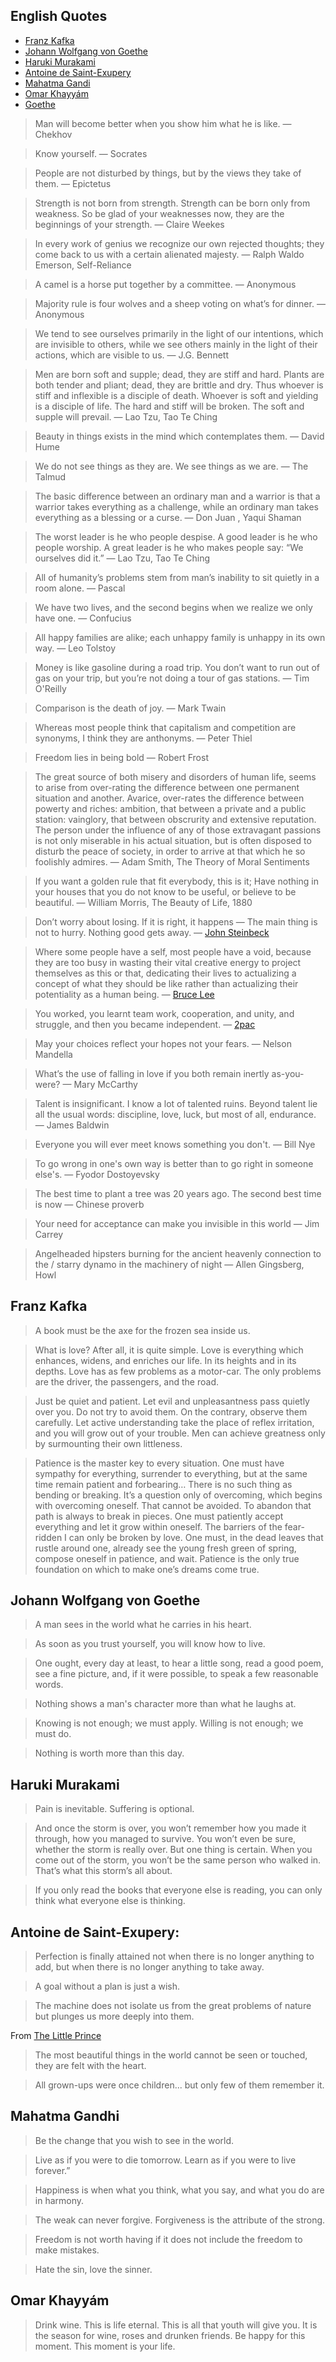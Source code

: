 ## English Quotes

  * [Franz Kafka](#franz-kafka)
  * [Johann Wolfgang von Goethe](#johann-wolfgang-von-goethe )
  * [Haruki Murakami](#haruki-murakami)
  * [Antoine de Saint-Exupery](#antoine-de-saint-exupery)
  * [Mahatma Gandi](#mahatma-gandhi)
  * [Omar Khayyám](#omar-khayyám)
  * [Goethe](#goethe)

> Man will become better when you show him what he is like.
―  Chekhov

> Know yourself.
―  Socrates

> People are not disturbed by things, but by the views they take of them.
―  Epictetus

> Strength is not born from strength. Strength can be born only from weakness. So be glad of your weaknesses now, they are the beginnings of your strength.
―  Claire Weekes

> In every work of genius we recognize our own rejected thoughts; they come back to us with a certain alienated majesty.
― Ralph Waldo Emerson, Self-Reliance

> A camel is a horse put together by a committee.
― Anonymous

> Majority rule is four wolves and a sheep voting on what’s for dinner.
― Anonymous

> We tend to see ourselves primarily in the light of our intentions, which are invisible to others, while we see others mainly in the light of their actions, which are visible to us.
― J.G. Bennett

> Men are born soft and supple; dead, they are stiff and hard. Plants are both tender and pliant; dead, they are brittle and dry. Thus whoever is stiff and inflexible is a disciple of death. Whoever is soft and yielding is a disciple of life. The hard and stiff will be broken. The soft and supple will prevail.
― Lao Tzu, Tao Te Ching

> Beauty in things exists in the mind which contemplates them.
― David Hume

> We do not see things as they are. We see things as we are.
― The Talmud

> The basic difference between an ordinary man and a warrior is that a warrior takes everything as a challenge, while an ordinary man takes everything as a blessing or a curse.
― Don Juan , Yaqui Shaman

> The worst leader is he who people despise. A good leader is he who people worship. A great leader is he who makes people say: “We ourselves did it.”
― Lao Tzu, Tao Te Ching

> All of humanity’s problems stem from man’s inability to sit quietly in a room alone.
― Pascal

> We have two lives, and the second begins when we realize we only have one.
― Confucius

> All happy families are alike; each unhappy family is unhappy in its own way.
— Leo Tolstoy

> Money is like gasoline during a road trip. You don’t want to run out of gas on your trip, but you’re not doing a tour of gas stations.
— Tim O'Reilly

> Comparison is the death of joy.
— Mark Twain

> Whereas most people think that capitalism and competition are synonyms, I think they are anthonyms.
— Peter Thiel

> Freedom lies in being bold
— Robert Frost

> The great source of both misery and disorders of human life, seems to arise from over-rating the difference between one permanent situation and another. Avarice, over-rates the difference between powerty and riches: ambition, that between a private and a public station: vainglory, that between obscrurity and extensive reputation. The person under the influence of any of those extravagant passions is not only miserable in his actual situation, but is often disposed to disturb the peace of society, in order to arrive at that which he so foolishly admires.
— Adam Smith, The Theory of Moral Sentiments

> If you want a golden rule that fit everybody, this is it; Have nothing in your houses that you do not know to be useful, or believe to be beautiful.
— William Morris, The Beauty of Life, 1880

> Don’t worry about losing. If it is right, it happens — The main thing is not to hurry. Nothing good gets away.
— [John Steinbeck](https://www.brainpickings.org/2012/01/12/john-steinbeck-on-love-1958/)

> Where some people have a self, most people have a void, because they are too busy in wasting their vital creative energy to project themselves as this or that, dedicating their lives to actualizing a concept of what they should be like rather than actualizing their potentiality as a human being.
— [Bruce Lee](https://www.brainpickings.org/2017/02/22/in-my-own-process-bruce-lee/)

> You worked, you learnt team work, cooperation, and unity, and struggle, and then you became independent.
— [2pac](https://www.youtube.com/watch?v=GL-ZoNhUFmc)

> May your choices reflect your hopes not your fears.
— Nelson Mandella

> What’s the use of falling in love if you both remain inertly as-you-were?
— Mary McCarthy

> Talent is insignificant. I know a lot of talented ruins. Beyond talent lie all the usual words: discipline, love, luck, but most of all, endurance.
— James Baldwin

> Everyone you will ever meet knows something you don't.
— Bill Nye

> To go wrong in one's own way is better than to go right in someone else's.
— Fyodor Dostoyevsky

> The best time to plant a tree was 20 years ago. The second best time is now
— Chinese proverb

> Your need for acceptance can make you invisible in this world
— Jim Carrey

> Angelheaded hipsters burning for the ancient heavenly connection to the / starry dynamo in the machinery of night
— Allen Gingsberg, Howl


## Franz Kafka

> A book must be the axe for the frozen sea inside us.

> What is love? After all, it is quite simple. Love is everything which enhances, widens, and enriches our life. In its heights and in its depths. Love has as few problems as a motor-car. The only problems are the driver, the passengers, and the road.

> Just be quiet and patient. Let evil and unpleasantness pass quietly over you. Do not try to avoid them. On the contrary, observe them carefully. Let active understanding take the place of reflex irritation, and you will grow out of your trouble. Men can achieve greatness only by surmounting their own littleness.

> Patience is the master key to every situation. One must have sympathy for everything, surrender to everything, but at the same time remain patient and forbearing… There is no such thing as bending or breaking. It’s a question only of overcoming, which begins with overcoming oneself. That cannot be avoided. To abandon that path is always to break in pieces. One must patiently accept everything and let it grow within oneself. The barriers of the fear-ridden I can only be broken by love. One must, in the dead leaves that rustle around one, already see the young fresh green of spring, compose oneself in patience, and wait. Patience is the only true foundation on which to make one’s dreams come true.

## Johann Wolfgang von Goethe

> A man sees in the world what he carries in his heart.

> As soon as you trust yourself, you will know how to live.

> One ought, every day at least, to hear a little song, read a good poem, see a fine picture, and, if it were possible, to speak a few reasonable words.

> Nothing shows a man's character more than what he laughs at.

> Knowing is not enough; we must apply. Willing is not enough; we must do.

> Nothing is worth more than this day.

## Haruki Murakami

> Pain is inevitable. Suffering is optional.

> And once the storm is over, you won’t remember how you made it through, how you managed to survive. You won’t even be sure, whether the storm is really over. But one thing is certain. When you come out of the storm, you won’t be the same person who walked in. That’s what this storm’s all about.

> If you only read the books that everyone else is reading, you can only think what everyone else is thinking.

## Antoine de Saint-Exupery:

> Perfection is finally attained not when there is no longer anything to add, but when there is no longer anything to take away.

> A goal without a plan is just a wish.

> The machine does not isolate us from the great problems of nature but plunges us more deeply into them.

From [The Little Prince](https://en.wikipedia.org/wiki/The_Little_Prince)

> The most beautiful things in the world cannot be seen or touched, they are felt with the heart.

> All grown-ups were once children... but only few of them remember it.


## Mahatma Gandhi

> Be the change that you wish to see in the world.

> Live as if you were to die tomorrow. Learn as if you were to live forever.”

> Happiness is when what you think, what you say, and what you do are in harmony.

> The weak can never forgive. Forgiveness is the attribute of the strong.

> Freedom is not worth having if it does not include the freedom to make mistakes.

> Hate the sin, love the sinner.

## Omar Khayyám

> Drink wine. This is life eternal. This is all that youth will give you. It is the season for wine, roses and drunken friends. Be happy for this moment. This moment is your life.
